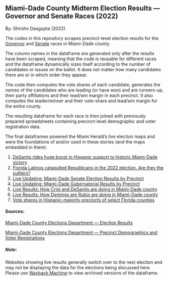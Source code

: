 ## Miami-Dade County Midterm Election Results — Governor and Senate Races (2022)

By: Shirsho Dasgupta (2022)

The codes in this repository scrapes precinct-level election results for the [Governor](https://github.com/shirshod/florida_midterms_2022/tree/main/precinct_results/miami-dade/dade_governor) and [Senate](https://github.com/shirshod/florida_midterms_2022/tree/main/precinct_results/miami-dade/dade_senate) races in Miami-Dade county. 

The column names in the dataframe are generated only after the results have been scraped, meaning that the code is reusable for different races and the dataframe dynamically sizes itself according to the number of candidates or issues on the ballot. It does not matter how many candidates there are or in which order they appear. 

The code then computes the vote shares of each candidate, generates the names of the candidates who are leading (or have won) and are runners-up, their party affiliations and their lead/win margin in each precinct. It also computes the leader/winner and their vote-share and lead/win margin for the entire county. 

The resulting dataframe for each race is then joined with previously prepared spreadsheets containing precinct-level demographic and voter registration data.

The final dataframes powered the Miami Herald’s live election maps and were the foundations of and/or used in these stories (and the maps embedded in them):

1. [DeSantis rides huge boost in Hispanic support to historic Miami-Dade victory](https://www.miamiherald.com/news/politics-government/election/article268242152.html)
2. [Florida Latinos catapulted Republicans in the 2022 election. Are they the outliers?](https://www.miamiherald.com/news/politics-government/article268644252.html)
3. [Live Updating: Miami-Dade Senate Election Results by Precinct](https://www.datawrapper.de/_/s1oZg/)
4. [Live Updating: Miami-Dade Gubernatorial Results by Precinct](https://www.datawrapper.de/_/WNk38/)
5. [Live Results: How Crist and DeSantis are doing in Miami-Dade county](https://www.datawrapper.de/_/JURCT/)
6. [Live Results: How Demings are Rubio are doing in Miami-Dade county](https://www.datawrapper.de/_/bH9pf/)
7. [Vote shares in Hispanic-majority precincts of select Florida counties](https://www.datawrapper.de/_/72L8M/)

#### Sources:

[Miami-Dade County Elections Department — Election Results](https://www.miamidade.gov/global/service.page?Mduid_service=ser1518638765310782)

[Miami-Dade County Elections Department — Precinct Demographics and Voter Registrations](https://www.miamidade.gov/elections/voter-statistics-current-archive.html)

##### Note:
Websites showing live results generally switch over to the next election and may not be displaying the data for the elections being discussed here. Please use [Wayback Machine](https://archive.org/web/) to view archived versions of the dataframe. 
